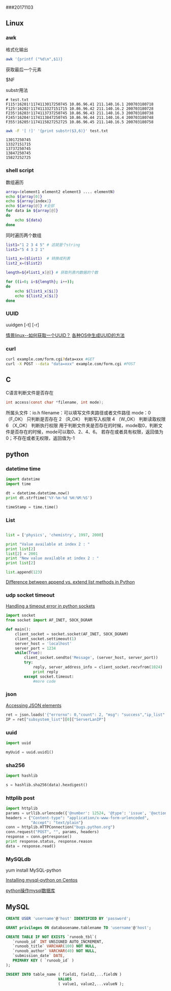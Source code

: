 ###20171103

## Linux

### awk

格式化输出
```sh
awk '{printf ("%d\n",$1)}
```

获取最后一个元素

$NF

substr用法

```
# test.txt
F115!16201!1174113017250745 10.86.96.41 211.140.16.1 200703180718
F125!16202!1174113327151715 10.86.96.42 211.140.16.2 200703180728
F235!16203!1174113737250745 10.86.96.43 211.140.16.3 200703180738
F245!16204!1174113847250745 10.86.96.44 211.140.16.4 200703180748
F355!16205!1174115827252725 10.86.96.45 211.140.16.5 200703180758
```

```sh
awk -F '[ !]' '{print substr($3,6)}' test.txt
```

```
13017250745
13327151715
13737250745
13847250745
15827252725
```

### shell script

数组遍历
```sh
array=(element1 element2 element3 .... elementN)
echo ${array[0]}  
echo ${array[index]}
echo ${array[@]} #全部
for data in ${array[@]}  
do  
    echo ${data}  
done
```

同时遍历两个数组
```sh
list1="1 2 3 4 5" # 这就是个string
list2="5 4 3 2 1"

list1_x=($list1)  # 转换成列表
list2_x=($list2)

length=${#list1_x[@]} # 获取列表内数据的个数

for ((i=0; i<${length}; i++));
do
    echo ${list1_x[$i]}
    echo ${list2_x[$i]}
done

```

### UUID

uuidgen [-t] [-r]

[情景linux--如何获取一个UUID？](http://blog.csdn.net/signjing/article/details/69358110)
[各种OS中生成UUID的方法](http://linfan.info/blog/2012/04/20/uuid/)

###  curl

```sh
curl example.com/form.cgi?data=xxx #GET
curl -X POST --data "data=xxx" example.com/form.cgi #POST

```
## C

C语言判断文件是否存在

```C
int access(const char *filename, int mode);
```

所属头文件：io.h
filename：可以填写文件夹路径或者文件路径
mode：0 （F_OK） 只判断是否存在
      2 （R_OK） 判断写入权限
      4 （W_OK） 判断读取权限
      6 （X_OK） 判断执行权限
用于判断文件夹是否存在的时候，mode取0，判断文件是否存在的时候，mode可以取0、2、4、6。 若存在或者具有权限，返回值为0；不存在或者无权限，返回值为-1

## python

### datetime time

```python
import datetime
import time

dt = datetime.datetime.now()
print dt.strftime('%Y-%m-%d %H:%M:%S')

timeStamp = time.time()
```

### List
```python

list = ['physics', 'chemistry', 1997, 2000]

print "Value available at index 2 : "
print list[2]
list[2] = 2001
print "New value available at index 2 : "
print list[2]

list.append(123)
```
[Difference between append vs. extend list methods in Python](https://stackoverflow.com/questions/252703/difference-between-append-vs-extend-list-methods-in-python)

### udp socket timeout

[Handling a timeout error in python sockets](https://stackoverflow.com/questions/11865685/handling-a-timeout-error-in-python-sockets)

```python
import socket
from socket import AF_INET, SOCK_DGRAM

def main():
    client_socket = socket.socket(AF_INET, SOCK_DGRAM)
    client_socket.settimeout(1)
    server_host = 'localhost'
    server_port = 1234
    while(True):
        client_socket.sendto('Message', (server_host, server_port))
        try:
            reply, server_address_info = client_socket.recvfrom(1024)
            print reply
        except socket.timeout:
            #more code
```

### json

[Accessing JSON elements](https://stackoverflow.com/questions/16129652/accessing-json-elements)

```python
ret = json.loads('{"errorno": 0,"count": 2,	"msg": "success","ip_list": [{"ServerId": 123,"ServerLanIP": "10.224.132.176","ServerOSName": "linux"},{"ServerId": 456,		"ServerLanIP": "10.224.131.75",	"ServerOSName": "linux"	}]}')
IP = ret["subsystem_list"][0]["ServerLanIP"]
```

### uuid

```python
import uuid

myUuid = uuid.uuid1()
```

### sha256

```python
import hashlib

s = hashlib.sha256(data).hexdigest()
```

### httplib post

```python
import httplib
params = urllib.urlencode({'@number': 12524, '@type': 'issue', '@action': 'show'})
headers = {"Content-type": "application/x-www-form-urlencoded",
           "Accept": "text/plain"}
conn = httplib.HTTPConnection("bugs.python.org")
conn.request("POST", "", params, headers)
response = conn.getresponse()
print response.status, response.reason
data = response.read()
```

### MySQLdb

yum install MySQL-python

[Installing mysql-python on Centos](https://stackoverflow.com/questions/4380931/installing-mysql-python-on-centos)

[python操作mysql数据库](http://www.runoob.com/python/python-mysql.html)

### 

## MySQL

```sql
CREATE USER 'username'@'host' IDENTIFIED BY 'password';

GRANT privileges ON databasename.tablename TO 'username'@'host';

CREATE TABLE IF NOT EXISTS `runoob_tbl`(
   `runoob_id` INT UNSIGNED AUTO_INCREMENT,
   `runoob_title` VARCHAR(100) NOT NULL,
   `runoob_author` VARCHAR(40) NOT NULL,
   `submission_date` DATE,
   PRIMARY KEY ( `runoob_id` )
);

INSERT INTO table_name ( field1, field2,...fieldN )
                       VALUES
                       ( value1, value2,...valueN );

```

